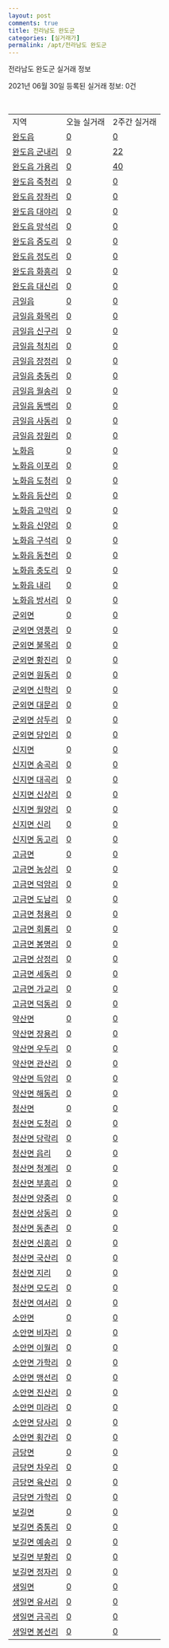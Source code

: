 ```yaml
---
layout: post
comments: true
title: 전라남도 완도군
categories: [실거래가]
permalink: /apt/전라남도 완도군
---
```


전라남도 완도군 실거래 정보

2021년 06월 30일 등록된 실거래 정보: 0건

<script type="text/javascript">
  google.charts.load('current', {'packages':['corechart']});
  google.charts.setOnLoadCallback(drawChart);

  function drawChart() {
    var data = google.visualization.arrayToDataTable([['거래일', '매매', '전월세', '전매'], ['21-02', 7, 2, 16], ['21-03', 11, 0, 0], ['21-04', 10, 0, 8], ['21-05', 4, 0, 0], ['21-06', 3, 1, 0]]);

    var options = {
      title: '최근 유형별 거래량 추이',
      legend: { position: 'bottom' }
    };

    var chart = new google.visualization.LineChart(document.getElementById('columnchart_material'));
    chart.draw(data, (options));
  }
</script>

<div id="columnchart_material" style="width: 100%; margin-left: -35px"></div>
<br>
<table class="sortable">
  <tr>
    <td>지역</td>
    <td>오늘 실거래</td>
    <td>2주간 실거래</td>
  </tr>

  
  <tr class="item">
    <td><a href="전라남도 완도군 완도읍">완도읍</a></td>
    <td><a href="전라남도 완도군 완도읍">0</a></td>
    <td><a href="전라남도 완도군 완도읍">0</a></td>
  </tr>
    

  <tr class="item">
    <td><a href="전라남도 완도군 완도읍 군내리">완도읍 군내리</a></td>
    <td><a href="전라남도 완도군 완도읍 군내리">0</a></td>
    <td><a href="전라남도 완도군 완도읍 군내리">22</a></td>
  </tr>
    

  <tr class="item">
    <td><a href="전라남도 완도군 완도읍 가용리">완도읍 가용리</a></td>
    <td><a href="전라남도 완도군 완도읍 가용리">0</a></td>
    <td><a href="전라남도 완도군 완도읍 가용리">40</a></td>
  </tr>
    

  <tr class="item">
    <td><a href="전라남도 완도군 완도읍 죽청리">완도읍 죽청리</a></td>
    <td><a href="전라남도 완도군 완도읍 죽청리">0</a></td>
    <td><a href="전라남도 완도군 완도읍 죽청리">0</a></td>
  </tr>
    

  <tr class="item">
    <td><a href="전라남도 완도군 완도읍 장좌리">완도읍 장좌리</a></td>
    <td><a href="전라남도 완도군 완도읍 장좌리">0</a></td>
    <td><a href="전라남도 완도군 완도읍 장좌리">0</a></td>
  </tr>
    

  <tr class="item">
    <td><a href="전라남도 완도군 완도읍 대야리">완도읍 대야리</a></td>
    <td><a href="전라남도 완도군 완도읍 대야리">0</a></td>
    <td><a href="전라남도 완도군 완도읍 대야리">0</a></td>
  </tr>
    

  <tr class="item">
    <td><a href="전라남도 완도군 완도읍 망석리">완도읍 망석리</a></td>
    <td><a href="전라남도 완도군 완도읍 망석리">0</a></td>
    <td><a href="전라남도 완도군 완도읍 망석리">0</a></td>
  </tr>
    

  <tr class="item">
    <td><a href="전라남도 완도군 완도읍 중도리">완도읍 중도리</a></td>
    <td><a href="전라남도 완도군 완도읍 중도리">0</a></td>
    <td><a href="전라남도 완도군 완도읍 중도리">0</a></td>
  </tr>
    

  <tr class="item">
    <td><a href="전라남도 완도군 완도읍 정도리">완도읍 정도리</a></td>
    <td><a href="전라남도 완도군 완도읍 정도리">0</a></td>
    <td><a href="전라남도 완도군 완도읍 정도리">0</a></td>
  </tr>
    

  <tr class="item">
    <td><a href="전라남도 완도군 완도읍 화흥리">완도읍 화흥리</a></td>
    <td><a href="전라남도 완도군 완도읍 화흥리">0</a></td>
    <td><a href="전라남도 완도군 완도읍 화흥리">0</a></td>
  </tr>
    

  <tr class="item">
    <td><a href="전라남도 완도군 완도읍 대신리">완도읍 대신리</a></td>
    <td><a href="전라남도 완도군 완도읍 대신리">0</a></td>
    <td><a href="전라남도 완도군 완도읍 대신리">0</a></td>
  </tr>
    

  <tr class="item">
    <td><a href="전라남도 완도군 금일읍">금일읍</a></td>
    <td><a href="전라남도 완도군 금일읍">0</a></td>
    <td><a href="전라남도 완도군 금일읍">0</a></td>
  </tr>
    

  <tr class="item">
    <td><a href="전라남도 완도군 금일읍 화목리">금일읍 화목리</a></td>
    <td><a href="전라남도 완도군 금일읍 화목리">0</a></td>
    <td><a href="전라남도 완도군 금일읍 화목리">0</a></td>
  </tr>
    

  <tr class="item">
    <td><a href="전라남도 완도군 금일읍 신구리">금일읍 신구리</a></td>
    <td><a href="전라남도 완도군 금일읍 신구리">0</a></td>
    <td><a href="전라남도 완도군 금일읍 신구리">0</a></td>
  </tr>
    

  <tr class="item">
    <td><a href="전라남도 완도군 금일읍 척치리">금일읍 척치리</a></td>
    <td><a href="전라남도 완도군 금일읍 척치리">0</a></td>
    <td><a href="전라남도 완도군 금일읍 척치리">0</a></td>
  </tr>
    

  <tr class="item">
    <td><a href="전라남도 완도군 금일읍 장정리">금일읍 장정리</a></td>
    <td><a href="전라남도 완도군 금일읍 장정리">0</a></td>
    <td><a href="전라남도 완도군 금일읍 장정리">0</a></td>
  </tr>
    

  <tr class="item">
    <td><a href="전라남도 완도군 금일읍 충동리">금일읍 충동리</a></td>
    <td><a href="전라남도 완도군 금일읍 충동리">0</a></td>
    <td><a href="전라남도 완도군 금일읍 충동리">0</a></td>
  </tr>
    

  <tr class="item">
    <td><a href="전라남도 완도군 금일읍 월송리">금일읍 월송리</a></td>
    <td><a href="전라남도 완도군 금일읍 월송리">0</a></td>
    <td><a href="전라남도 완도군 금일읍 월송리">0</a></td>
  </tr>
    

  <tr class="item">
    <td><a href="전라남도 완도군 금일읍 동백리">금일읍 동백리</a></td>
    <td><a href="전라남도 완도군 금일읍 동백리">0</a></td>
    <td><a href="전라남도 완도군 금일읍 동백리">0</a></td>
  </tr>
    

  <tr class="item">
    <td><a href="전라남도 완도군 금일읍 사동리">금일읍 사동리</a></td>
    <td><a href="전라남도 완도군 금일읍 사동리">0</a></td>
    <td><a href="전라남도 완도군 금일읍 사동리">0</a></td>
  </tr>
    

  <tr class="item">
    <td><a href="전라남도 완도군 금일읍 장원리">금일읍 장원리</a></td>
    <td><a href="전라남도 완도군 금일읍 장원리">0</a></td>
    <td><a href="전라남도 완도군 금일읍 장원리">0</a></td>
  </tr>
    

  <tr class="item">
    <td><a href="전라남도 완도군 노화읍">노화읍</a></td>
    <td><a href="전라남도 완도군 노화읍">0</a></td>
    <td><a href="전라남도 완도군 노화읍">0</a></td>
  </tr>
    

  <tr class="item">
    <td><a href="전라남도 완도군 노화읍 이포리">노화읍 이포리</a></td>
    <td><a href="전라남도 완도군 노화읍 이포리">0</a></td>
    <td><a href="전라남도 완도군 노화읍 이포리">0</a></td>
  </tr>
    

  <tr class="item">
    <td><a href="전라남도 완도군 노화읍 도청리">노화읍 도청리</a></td>
    <td><a href="전라남도 완도군 노화읍 도청리">0</a></td>
    <td><a href="전라남도 완도군 노화읍 도청리">0</a></td>
  </tr>
    

  <tr class="item">
    <td><a href="전라남도 완도군 노화읍 등산리">노화읍 등산리</a></td>
    <td><a href="전라남도 완도군 노화읍 등산리">0</a></td>
    <td><a href="전라남도 완도군 노화읍 등산리">0</a></td>
  </tr>
    

  <tr class="item">
    <td><a href="전라남도 완도군 노화읍 고막리">노화읍 고막리</a></td>
    <td><a href="전라남도 완도군 노화읍 고막리">0</a></td>
    <td><a href="전라남도 완도군 노화읍 고막리">0</a></td>
  </tr>
    

  <tr class="item">
    <td><a href="전라남도 완도군 노화읍 신양리">노화읍 신양리</a></td>
    <td><a href="전라남도 완도군 노화읍 신양리">0</a></td>
    <td><a href="전라남도 완도군 노화읍 신양리">0</a></td>
  </tr>
    

  <tr class="item">
    <td><a href="전라남도 완도군 노화읍 구석리">노화읍 구석리</a></td>
    <td><a href="전라남도 완도군 노화읍 구석리">0</a></td>
    <td><a href="전라남도 완도군 노화읍 구석리">0</a></td>
  </tr>
    

  <tr class="item">
    <td><a href="전라남도 완도군 노화읍 동천리">노화읍 동천리</a></td>
    <td><a href="전라남도 완도군 노화읍 동천리">0</a></td>
    <td><a href="전라남도 완도군 노화읍 동천리">0</a></td>
  </tr>
    

  <tr class="item">
    <td><a href="전라남도 완도군 노화읍 충도리">노화읍 충도리</a></td>
    <td><a href="전라남도 완도군 노화읍 충도리">0</a></td>
    <td><a href="전라남도 완도군 노화읍 충도리">0</a></td>
  </tr>
    

  <tr class="item">
    <td><a href="전라남도 완도군 노화읍 내리">노화읍 내리</a></td>
    <td><a href="전라남도 완도군 노화읍 내리">0</a></td>
    <td><a href="전라남도 완도군 노화읍 내리">0</a></td>
  </tr>
    

  <tr class="item">
    <td><a href="전라남도 완도군 노화읍 방서리">노화읍 방서리</a></td>
    <td><a href="전라남도 완도군 노화읍 방서리">0</a></td>
    <td><a href="전라남도 완도군 노화읍 방서리">0</a></td>
  </tr>
    

  <tr class="item">
    <td><a href="전라남도 완도군 군외면">군외면</a></td>
    <td><a href="전라남도 완도군 군외면">0</a></td>
    <td><a href="전라남도 완도군 군외면">0</a></td>
  </tr>
    

  <tr class="item">
    <td><a href="전라남도 완도군 군외면 영풍리">군외면 영풍리</a></td>
    <td><a href="전라남도 완도군 군외면 영풍리">0</a></td>
    <td><a href="전라남도 완도군 군외면 영풍리">0</a></td>
  </tr>
    

  <tr class="item">
    <td><a href="전라남도 완도군 군외면 불목리">군외면 불목리</a></td>
    <td><a href="전라남도 완도군 군외면 불목리">0</a></td>
    <td><a href="전라남도 완도군 군외면 불목리">0</a></td>
  </tr>
    

  <tr class="item">
    <td><a href="전라남도 완도군 군외면 황진리">군외면 황진리</a></td>
    <td><a href="전라남도 완도군 군외면 황진리">0</a></td>
    <td><a href="전라남도 완도군 군외면 황진리">0</a></td>
  </tr>
    

  <tr class="item">
    <td><a href="전라남도 완도군 군외면 원동리">군외면 원동리</a></td>
    <td><a href="전라남도 완도군 군외면 원동리">0</a></td>
    <td><a href="전라남도 완도군 군외면 원동리">0</a></td>
  </tr>
    

  <tr class="item">
    <td><a href="전라남도 완도군 군외면 신학리">군외면 신학리</a></td>
    <td><a href="전라남도 완도군 군외면 신학리">0</a></td>
    <td><a href="전라남도 완도군 군외면 신학리">0</a></td>
  </tr>
    

  <tr class="item">
    <td><a href="전라남도 완도군 군외면 대문리">군외면 대문리</a></td>
    <td><a href="전라남도 완도군 군외면 대문리">0</a></td>
    <td><a href="전라남도 완도군 군외면 대문리">0</a></td>
  </tr>
    

  <tr class="item">
    <td><a href="전라남도 완도군 군외면 삼두리">군외면 삼두리</a></td>
    <td><a href="전라남도 완도군 군외면 삼두리">0</a></td>
    <td><a href="전라남도 완도군 군외면 삼두리">0</a></td>
  </tr>
    

  <tr class="item">
    <td><a href="전라남도 완도군 군외면 당인리">군외면 당인리</a></td>
    <td><a href="전라남도 완도군 군외면 당인리">0</a></td>
    <td><a href="전라남도 완도군 군외면 당인리">0</a></td>
  </tr>
    

  <tr class="item">
    <td><a href="전라남도 완도군 신지면">신지면</a></td>
    <td><a href="전라남도 완도군 신지면">0</a></td>
    <td><a href="전라남도 완도군 신지면">0</a></td>
  </tr>
    

  <tr class="item">
    <td><a href="전라남도 완도군 신지면 송곡리">신지면 송곡리</a></td>
    <td><a href="전라남도 완도군 신지면 송곡리">0</a></td>
    <td><a href="전라남도 완도군 신지면 송곡리">0</a></td>
  </tr>
    

  <tr class="item">
    <td><a href="전라남도 완도군 신지면 대곡리">신지면 대곡리</a></td>
    <td><a href="전라남도 완도군 신지면 대곡리">0</a></td>
    <td><a href="전라남도 완도군 신지면 대곡리">0</a></td>
  </tr>
    

  <tr class="item">
    <td><a href="전라남도 완도군 신지면 신상리">신지면 신상리</a></td>
    <td><a href="전라남도 완도군 신지면 신상리">0</a></td>
    <td><a href="전라남도 완도군 신지면 신상리">0</a></td>
  </tr>
    

  <tr class="item">
    <td><a href="전라남도 완도군 신지면 월양리">신지면 월양리</a></td>
    <td><a href="전라남도 완도군 신지면 월양리">0</a></td>
    <td><a href="전라남도 완도군 신지면 월양리">0</a></td>
  </tr>
    

  <tr class="item">
    <td><a href="전라남도 완도군 신지면 신리">신지면 신리</a></td>
    <td><a href="전라남도 완도군 신지면 신리">0</a></td>
    <td><a href="전라남도 완도군 신지면 신리">0</a></td>
  </tr>
    

  <tr class="item">
    <td><a href="전라남도 완도군 신지면 동고리">신지면 동고리</a></td>
    <td><a href="전라남도 완도군 신지면 동고리">0</a></td>
    <td><a href="전라남도 완도군 신지면 동고리">0</a></td>
  </tr>
    

  <tr class="item">
    <td><a href="전라남도 완도군 고금면">고금면</a></td>
    <td><a href="전라남도 완도군 고금면">0</a></td>
    <td><a href="전라남도 완도군 고금면">0</a></td>
  </tr>
    

  <tr class="item">
    <td><a href="전라남도 완도군 고금면 농상리">고금면 농상리</a></td>
    <td><a href="전라남도 완도군 고금면 농상리">0</a></td>
    <td><a href="전라남도 완도군 고금면 농상리">0</a></td>
  </tr>
    

  <tr class="item">
    <td><a href="전라남도 완도군 고금면 덕암리">고금면 덕암리</a></td>
    <td><a href="전라남도 완도군 고금면 덕암리">0</a></td>
    <td><a href="전라남도 완도군 고금면 덕암리">0</a></td>
  </tr>
    

  <tr class="item">
    <td><a href="전라남도 완도군 고금면 도남리">고금면 도남리</a></td>
    <td><a href="전라남도 완도군 고금면 도남리">0</a></td>
    <td><a href="전라남도 완도군 고금면 도남리">0</a></td>
  </tr>
    

  <tr class="item">
    <td><a href="전라남도 완도군 고금면 청용리">고금면 청용리</a></td>
    <td><a href="전라남도 완도군 고금면 청용리">0</a></td>
    <td><a href="전라남도 완도군 고금면 청용리">0</a></td>
  </tr>
    

  <tr class="item">
    <td><a href="전라남도 완도군 고금면 회룡리">고금면 회룡리</a></td>
    <td><a href="전라남도 완도군 고금면 회룡리">0</a></td>
    <td><a href="전라남도 완도군 고금면 회룡리">0</a></td>
  </tr>
    

  <tr class="item">
    <td><a href="전라남도 완도군 고금면 봉명리">고금면 봉명리</a></td>
    <td><a href="전라남도 완도군 고금면 봉명리">0</a></td>
    <td><a href="전라남도 완도군 고금면 봉명리">0</a></td>
  </tr>
    

  <tr class="item">
    <td><a href="전라남도 완도군 고금면 상정리">고금면 상정리</a></td>
    <td><a href="전라남도 완도군 고금면 상정리">0</a></td>
    <td><a href="전라남도 완도군 고금면 상정리">0</a></td>
  </tr>
    

  <tr class="item">
    <td><a href="전라남도 완도군 고금면 세동리">고금면 세동리</a></td>
    <td><a href="전라남도 완도군 고금면 세동리">0</a></td>
    <td><a href="전라남도 완도군 고금면 세동리">0</a></td>
  </tr>
    

  <tr class="item">
    <td><a href="전라남도 완도군 고금면 가교리">고금면 가교리</a></td>
    <td><a href="전라남도 완도군 고금면 가교리">0</a></td>
    <td><a href="전라남도 완도군 고금면 가교리">0</a></td>
  </tr>
    

  <tr class="item">
    <td><a href="전라남도 완도군 고금면 덕동리">고금면 덕동리</a></td>
    <td><a href="전라남도 완도군 고금면 덕동리">0</a></td>
    <td><a href="전라남도 완도군 고금면 덕동리">0</a></td>
  </tr>
    

  <tr class="item">
    <td><a href="전라남도 완도군 약산면">약산면</a></td>
    <td><a href="전라남도 완도군 약산면">0</a></td>
    <td><a href="전라남도 완도군 약산면">0</a></td>
  </tr>
    

  <tr class="item">
    <td><a href="전라남도 완도군 약산면 장용리">약산면 장용리</a></td>
    <td><a href="전라남도 완도군 약산면 장용리">0</a></td>
    <td><a href="전라남도 완도군 약산면 장용리">0</a></td>
  </tr>
    

  <tr class="item">
    <td><a href="전라남도 완도군 약산면 우두리">약산면 우두리</a></td>
    <td><a href="전라남도 완도군 약산면 우두리">0</a></td>
    <td><a href="전라남도 완도군 약산면 우두리">0</a></td>
  </tr>
    

  <tr class="item">
    <td><a href="전라남도 완도군 약산면 관산리">약산면 관산리</a></td>
    <td><a href="전라남도 완도군 약산면 관산리">0</a></td>
    <td><a href="전라남도 완도군 약산면 관산리">0</a></td>
  </tr>
    

  <tr class="item">
    <td><a href="전라남도 완도군 약산면 득암리">약산면 득암리</a></td>
    <td><a href="전라남도 완도군 약산면 득암리">0</a></td>
    <td><a href="전라남도 완도군 약산면 득암리">0</a></td>
  </tr>
    

  <tr class="item">
    <td><a href="전라남도 완도군 약산면 해동리">약산면 해동리</a></td>
    <td><a href="전라남도 완도군 약산면 해동리">0</a></td>
    <td><a href="전라남도 완도군 약산면 해동리">0</a></td>
  </tr>
    

  <tr class="item">
    <td><a href="전라남도 완도군 청산면">청산면</a></td>
    <td><a href="전라남도 완도군 청산면">0</a></td>
    <td><a href="전라남도 완도군 청산면">0</a></td>
  </tr>
    

  <tr class="item">
    <td><a href="전라남도 완도군 청산면 도청리">청산면 도청리</a></td>
    <td><a href="전라남도 완도군 청산면 도청리">0</a></td>
    <td><a href="전라남도 완도군 청산면 도청리">0</a></td>
  </tr>
    

  <tr class="item">
    <td><a href="전라남도 완도군 청산면 당락리">청산면 당락리</a></td>
    <td><a href="전라남도 완도군 청산면 당락리">0</a></td>
    <td><a href="전라남도 완도군 청산면 당락리">0</a></td>
  </tr>
    

  <tr class="item">
    <td><a href="전라남도 완도군 청산면 읍리">청산면 읍리</a></td>
    <td><a href="전라남도 완도군 청산면 읍리">0</a></td>
    <td><a href="전라남도 완도군 청산면 읍리">0</a></td>
  </tr>
    

  <tr class="item">
    <td><a href="전라남도 완도군 청산면 청계리">청산면 청계리</a></td>
    <td><a href="전라남도 완도군 청산면 청계리">0</a></td>
    <td><a href="전라남도 완도군 청산면 청계리">0</a></td>
  </tr>
    

  <tr class="item">
    <td><a href="전라남도 완도군 청산면 부흥리">청산면 부흥리</a></td>
    <td><a href="전라남도 완도군 청산면 부흥리">0</a></td>
    <td><a href="전라남도 완도군 청산면 부흥리">0</a></td>
  </tr>
    

  <tr class="item">
    <td><a href="전라남도 완도군 청산면 양중리">청산면 양중리</a></td>
    <td><a href="전라남도 완도군 청산면 양중리">0</a></td>
    <td><a href="전라남도 완도군 청산면 양중리">0</a></td>
  </tr>
    

  <tr class="item">
    <td><a href="전라남도 완도군 청산면 상동리">청산면 상동리</a></td>
    <td><a href="전라남도 완도군 청산면 상동리">0</a></td>
    <td><a href="전라남도 완도군 청산면 상동리">0</a></td>
  </tr>
    

  <tr class="item">
    <td><a href="전라남도 완도군 청산면 동촌리">청산면 동촌리</a></td>
    <td><a href="전라남도 완도군 청산면 동촌리">0</a></td>
    <td><a href="전라남도 완도군 청산면 동촌리">0</a></td>
  </tr>
    

  <tr class="item">
    <td><a href="전라남도 완도군 청산면 신흥리">청산면 신흥리</a></td>
    <td><a href="전라남도 완도군 청산면 신흥리">0</a></td>
    <td><a href="전라남도 완도군 청산면 신흥리">0</a></td>
  </tr>
    

  <tr class="item">
    <td><a href="전라남도 완도군 청산면 국산리">청산면 국산리</a></td>
    <td><a href="전라남도 완도군 청산면 국산리">0</a></td>
    <td><a href="전라남도 완도군 청산면 국산리">0</a></td>
  </tr>
    

  <tr class="item">
    <td><a href="전라남도 완도군 청산면 지리">청산면 지리</a></td>
    <td><a href="전라남도 완도군 청산면 지리">0</a></td>
    <td><a href="전라남도 완도군 청산면 지리">0</a></td>
  </tr>
    

  <tr class="item">
    <td><a href="전라남도 완도군 청산면 모도리">청산면 모도리</a></td>
    <td><a href="전라남도 완도군 청산면 모도리">0</a></td>
    <td><a href="전라남도 완도군 청산면 모도리">0</a></td>
  </tr>
    

  <tr class="item">
    <td><a href="전라남도 완도군 청산면 여서리">청산면 여서리</a></td>
    <td><a href="전라남도 완도군 청산면 여서리">0</a></td>
    <td><a href="전라남도 완도군 청산면 여서리">0</a></td>
  </tr>
    

  <tr class="item">
    <td><a href="전라남도 완도군 소안면">소안면</a></td>
    <td><a href="전라남도 완도군 소안면">0</a></td>
    <td><a href="전라남도 완도군 소안면">0</a></td>
  </tr>
    

  <tr class="item">
    <td><a href="전라남도 완도군 소안면 비자리">소안면 비자리</a></td>
    <td><a href="전라남도 완도군 소안면 비자리">0</a></td>
    <td><a href="전라남도 완도군 소안면 비자리">0</a></td>
  </tr>
    

  <tr class="item">
    <td><a href="전라남도 완도군 소안면 이월리">소안면 이월리</a></td>
    <td><a href="전라남도 완도군 소안면 이월리">0</a></td>
    <td><a href="전라남도 완도군 소안면 이월리">0</a></td>
  </tr>
    

  <tr class="item">
    <td><a href="전라남도 완도군 소안면 가학리">소안면 가학리</a></td>
    <td><a href="전라남도 완도군 소안면 가학리">0</a></td>
    <td><a href="전라남도 완도군 소안면 가학리">0</a></td>
  </tr>
    

  <tr class="item">
    <td><a href="전라남도 완도군 소안면 맹선리">소안면 맹선리</a></td>
    <td><a href="전라남도 완도군 소안면 맹선리">0</a></td>
    <td><a href="전라남도 완도군 소안면 맹선리">0</a></td>
  </tr>
    

  <tr class="item">
    <td><a href="전라남도 완도군 소안면 진산리">소안면 진산리</a></td>
    <td><a href="전라남도 완도군 소안면 진산리">0</a></td>
    <td><a href="전라남도 완도군 소안면 진산리">0</a></td>
  </tr>
    

  <tr class="item">
    <td><a href="전라남도 완도군 소안면 미라리">소안면 미라리</a></td>
    <td><a href="전라남도 완도군 소안면 미라리">0</a></td>
    <td><a href="전라남도 완도군 소안면 미라리">0</a></td>
  </tr>
    

  <tr class="item">
    <td><a href="전라남도 완도군 소안면 당사리">소안면 당사리</a></td>
    <td><a href="전라남도 완도군 소안면 당사리">0</a></td>
    <td><a href="전라남도 완도군 소안면 당사리">0</a></td>
  </tr>
    

  <tr class="item">
    <td><a href="전라남도 완도군 소안면 횡간리">소안면 횡간리</a></td>
    <td><a href="전라남도 완도군 소안면 횡간리">0</a></td>
    <td><a href="전라남도 완도군 소안면 횡간리">0</a></td>
  </tr>
    

  <tr class="item">
    <td><a href="전라남도 완도군 금당면">금당면</a></td>
    <td><a href="전라남도 완도군 금당면">0</a></td>
    <td><a href="전라남도 완도군 금당면">0</a></td>
  </tr>
    

  <tr class="item">
    <td><a href="전라남도 완도군 금당면 차우리">금당면 차우리</a></td>
    <td><a href="전라남도 완도군 금당면 차우리">0</a></td>
    <td><a href="전라남도 완도군 금당면 차우리">0</a></td>
  </tr>
    

  <tr class="item">
    <td><a href="전라남도 완도군 금당면 육산리">금당면 육산리</a></td>
    <td><a href="전라남도 완도군 금당면 육산리">0</a></td>
    <td><a href="전라남도 완도군 금당면 육산리">0</a></td>
  </tr>
    

  <tr class="item">
    <td><a href="전라남도 완도군 금당면 가학리">금당면 가학리</a></td>
    <td><a href="전라남도 완도군 금당면 가학리">0</a></td>
    <td><a href="전라남도 완도군 금당면 가학리">0</a></td>
  </tr>
    

  <tr class="item">
    <td><a href="전라남도 완도군 보길면">보길면</a></td>
    <td><a href="전라남도 완도군 보길면">0</a></td>
    <td><a href="전라남도 완도군 보길면">0</a></td>
  </tr>
    

  <tr class="item">
    <td><a href="전라남도 완도군 보길면 중통리">보길면 중통리</a></td>
    <td><a href="전라남도 완도군 보길면 중통리">0</a></td>
    <td><a href="전라남도 완도군 보길면 중통리">0</a></td>
  </tr>
    

  <tr class="item">
    <td><a href="전라남도 완도군 보길면 예송리">보길면 예송리</a></td>
    <td><a href="전라남도 완도군 보길면 예송리">0</a></td>
    <td><a href="전라남도 완도군 보길면 예송리">0</a></td>
  </tr>
    

  <tr class="item">
    <td><a href="전라남도 완도군 보길면 부황리">보길면 부황리</a></td>
    <td><a href="전라남도 완도군 보길면 부황리">0</a></td>
    <td><a href="전라남도 완도군 보길면 부황리">0</a></td>
  </tr>
    

  <tr class="item">
    <td><a href="전라남도 완도군 보길면 정자리">보길면 정자리</a></td>
    <td><a href="전라남도 완도군 보길면 정자리">0</a></td>
    <td><a href="전라남도 완도군 보길면 정자리">0</a></td>
  </tr>
    

  <tr class="item">
    <td><a href="전라남도 완도군 생일면">생일면</a></td>
    <td><a href="전라남도 완도군 생일면">0</a></td>
    <td><a href="전라남도 완도군 생일면">0</a></td>
  </tr>
    

  <tr class="item">
    <td><a href="전라남도 완도군 생일면 유서리">생일면 유서리</a></td>
    <td><a href="전라남도 완도군 생일면 유서리">0</a></td>
    <td><a href="전라남도 완도군 생일면 유서리">0</a></td>
  </tr>
    

  <tr class="item">
    <td><a href="전라남도 완도군 생일면 금곡리">생일면 금곡리</a></td>
    <td><a href="전라남도 완도군 생일면 금곡리">0</a></td>
    <td><a href="전라남도 완도군 생일면 금곡리">0</a></td>
  </tr>
    

  <tr class="item">
    <td><a href="전라남도 완도군 생일면 봉선리">생일면 봉선리</a></td>
    <td><a href="전라남도 완도군 생일면 봉선리">0</a></td>
    <td><a href="전라남도 완도군 생일면 봉선리">0</a></td>
  </tr>
    


</table>


    